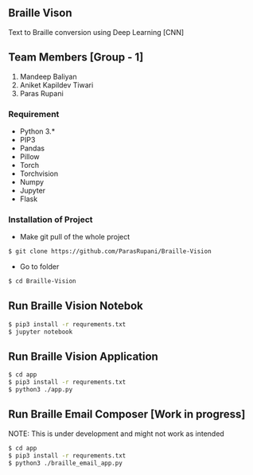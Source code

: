 ## Braille Vison
Text to Braille conversion using Deep Learning [CNN]

## Team Members [Group - 1]
1. Mandeep Baliyan
2. Aniket Kapildev Tiwari
3. Paras Rupani


### Requirement
- Python 3.*
- PIP3
- Pandas
- Pillow
- Torch
- Torchvision
- Numpy
- Jupyter
- Flask

### Installation of Project

- Make git pull of the whole project
```sh
$ git clone https://github.com/ParasRupani/Braille-Vision
```
- Go to folder
```sh
$ cd Braille-Vision
```

## Run Braille Vision Notebok
```sh
$ pip3 install -r requrements.txt
$ jupyter notebook
```

## Run Braille Vision Application
```sh
$ cd app
$ pip3 install -r requrements.txt
$ python3 ./app.py
```

## Run Braille Email Composer [Work in progress]
NOTE: This is under development and might not work as intended
```sh
$ cd app
$ pip3 install -r requrements.txt
$ python3 ./braille_email_app.py
```